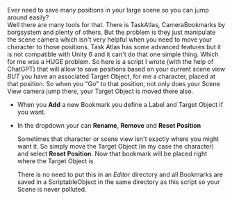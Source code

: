 Ever need to save many positions in your large scene so you can jump around easily?  
Well there are many tools for that.  There is TaskAtlas, CameraBookmarks by borgsystem and plenty of others. But the problem is they just manipulate the scene camera which isn't very helpful when you need to move your character to those positions.  Task Atlas has some advanced features but it is not compatible with Unity 6 and it can't do that one simple thing.  Which for me was a HUGE problem. So here is a script I wrote (with the help of ChatGPT) that will allow to save positions based on your current scene view *BUT* you have an associated Target Object, for me a character, placed at that position.  So when you "Go" to that position, not only does your Scene View camera jump there, your Target Object is moved there also.


* When you **Add** a new Bookmark you define a Label and Target Object if you want.
* In the dropdown your can **Rename**, **Remove** and **Reset Position**

  Sometimes that character or scene view isn't exactly where you might want it. So simply move the Target Object (in my case the character) and select **Reset Position**. Now that bookmark will be placed right where the Target Object is.

  There is no need to put this in an _Editor_ directory and all Bookmarks are saved in a ScriptableObject in the same directory as this script so your Scene is never polluted.
  
